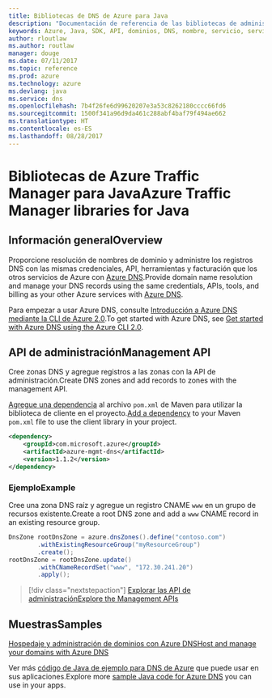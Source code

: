 ```yaml
---
title: Bibliotecas de DNS de Azure para Java
description: "Documentación de referencia de las bibliotecas de administración de DNS de Azure para Java"
keywords: Azure, Java, SDK, API, dominios, DNS, nombre, servicio, servicio de nombres de dominio
author: rloutlaw
ms.author: routlaw
manager: douge
ms.date: 07/11/2017
ms.topic: reference
ms.prod: azure
ms.technology: azure
ms.devlang: java
ms.service: dns
ms.openlocfilehash: 7b4f26fe6d99620207e3a53c8262180cccc66fd6
ms.sourcegitcommit: 1500f341a96d9da461c288abf4baf79f494ae662
ms.translationtype: HT
ms.contentlocale: es-ES
ms.lasthandoff: 08/28/2017
---
```

# <a name="azure-traffic-manager-libraries-for-java"></a><span data-ttu-id="dd759-104">Bibliotecas de Azure Traffic Manager para Java</span><span class="sxs-lookup"><span data-stu-id="dd759-104">Azure Traffic Manager libraries for Java</span></span>

## <a name="overview"></a><span data-ttu-id="dd759-105">Información general</span><span class="sxs-lookup"><span data-stu-id="dd759-105">Overview</span></span>

<span data-ttu-id="dd759-106">Proporcione resolución de nombres de dominio y administre los registros DNS con las mismas credenciales, API, herramientas y facturación que los otros servicios de Azure con [Azure DNS](/azure/dns/dns-overview).</span><span class="sxs-lookup"><span data-stu-id="dd759-106">Provide domain name resolution and manage your DNS records using the same credentials, APIs, tools, and billing as your other Azure services with [Azure DNS](/azure/dns/dns-overview).</span></span>

<span data-ttu-id="dd759-107">Para empezar a usar Azure DNS, consulte [Introducción a Azure DNS mediante la CLI de Azure 2.0](/azure/dns/dns-getstarted-cli).</span><span class="sxs-lookup"><span data-stu-id="dd759-107">To get started with Azure DNS, see [Get started with Azure DNS using the Azure CLI 2.0](/azure/dns/dns-getstarted-cli).</span></span>

## <a name="management-api"></a><span data-ttu-id="dd759-108">API de administración</span><span class="sxs-lookup"><span data-stu-id="dd759-108">Management API</span></span>

<span data-ttu-id="dd759-109">Cree zonas DNS y agregue registros a las zonas con la API de administración.</span><span class="sxs-lookup"><span data-stu-id="dd759-109">Create DNS zones and add records to zones with the management API.</span></span>

<span data-ttu-id="dd759-110">[Agregue una dependencia](https://maven.apache.org/guides/getting-started/index.html#How_do_I_use_external_dependencies) al archivo `pom.xml` de Maven para utilizar la biblioteca de cliente en el proyecto.</span><span class="sxs-lookup"><span data-stu-id="dd759-110">[Add a dependency](https://maven.apache.org/guides/getting-started/index.html#How_do_I_use_external_dependencies) to your Maven `pom.xml` file to use the client library in your project.</span></span>

```XML
<dependency>
    <groupId>com.microsoft.azure</groupId>
    <artifactId>azure-mgmt-dns</artifactId>
    <version>1.1.2</version>
</dependency>
```   

### <a name="example"></a><span data-ttu-id="dd759-111">Ejemplo</span><span class="sxs-lookup"><span data-stu-id="dd759-111">Example</span></span>

<span data-ttu-id="dd759-112">Cree una zona DNS raíz y agregue un registro CNAME `www` en un grupo de recursos existente.</span><span class="sxs-lookup"><span data-stu-id="dd759-112">Create a root DNS zone and add a `www` CNAME record in an existing resource group.</span></span>

```java
DnsZone rootDnsZone = azure.dnsZones().define("contoso.com")
        .withExistingResourceGroup("myResourceGroup")
        .create();
rootDnsZone = rootDnsZone.update()
        .withCNameRecordSet("www", "172.30.241.20")
        .apply();
```

> [!div class="nextstepaction"]
> [<span data-ttu-id="dd759-113">Explorar las API de administración</span><span class="sxs-lookup"><span data-stu-id="dd759-113">Explore the Management APIs</span></span>](/java/api/overview/azure/dns/managementapi)

## <a name="samples"></a><span data-ttu-id="dd759-114">Muestras</span><span class="sxs-lookup"><span data-stu-id="dd759-114">Samples</span></span>

[<span data-ttu-id="dd759-115">Hospedaje y administración de dominios con Azure DNS</span><span class="sxs-lookup"><span data-stu-id="dd759-115">Host and manage your domains with Azure DNS</span></span>](https://github.com/Azure-Samples/dns-java-host-and-manage-your-domains)

<span data-ttu-id="dd759-116">Ver más [código de Java de ejemplo para DNS de Azure](https://azure.microsoft.com/resources/samples/?platform=java&term=dns) que puede usar en sus aplicaciones.</span><span class="sxs-lookup"><span data-stu-id="dd759-116">Explore more [sample Java code for Azure DNS](https://azure.microsoft.com/resources/samples/?platform=java&term=dns) you can use in your apps.</span></span>